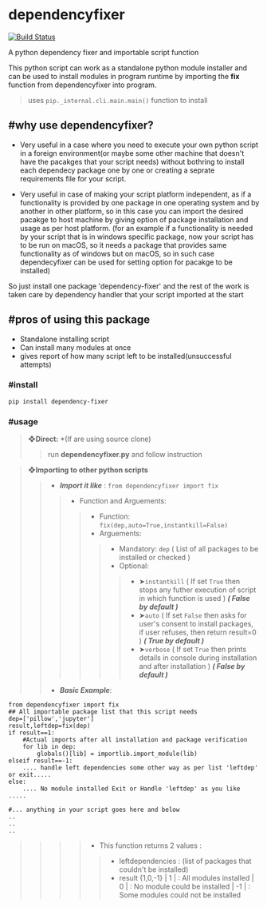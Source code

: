 # dependencyfixer
[![Build Status](https://travis-ci.com/avinashkarhana/dependency-fixer.svg?branch=master)](https://travis-ci.com/avinashkarhana/dependency-fixer)

A python dependency fixer and importable script function

This python script can work as a standalone python module installer and can be used to install modules in program runtime by importing the **fix** function from dependencyfixer into program.

>uses `pip._internal.cli.main.main()` function to install

## #why use dependencyfixer?
* Very useful in a case where you need to execute your own python script in a foreign environment(or maybe some other machine that doesn't have the pacakges that your script needs) without bothring to install each dependecy package one by one or creating a seprate requirements file for your script.

* Very useful in case of making your script platform independent, as if a functionality is provided by one package in one operating system and by another in other platform, so in this case you can import the desired pacakge to host machine by giving option of package installation and usage  as per host platform. (for an example if a functionality is needed by your script that is in windows specific package, now your script has to be run on macOS, so it needs a package that provides same functionality as of windows but on macOS, so in such case dependecyfixer can be used for setting option for pacakge to be installed)

So just install one package 'dependency-fixer' and the rest of the work is taken care by dependency handler that your script imported at the start

## #pros of using this package
* Standalone installing script
* Can install many modules at once
* gives report of how many script left to be installed(unsuccessful attempts)

### #install

`pip install dependency-fixer`

### #usage

> **❖Direct:** *(If are using source clone)
>> 	 run **dependencyfixer.py** and follow instruction

> **❖Importing to other python scripts**
>> * ***Import it like*** :
>> `from dependencyfixer import fix`
>>>* Function and Arguements:
>>> >* Function: `fix(dep,auto=True,instantkill=False)`
>>> >* Arguements: 
>>>> >* Mandatory: `dep` ( List of all packages to be installed or checked )
>>>> >* Optional: 
>>>>> >* ➤`instantkill` ( If set `True` then stops any futher execution of script in which function is used ) ***( False by default )***
>>>>> >* ➤`auto` ( If set `False` then asks for user's consent to install packages, if user refuses, then return result=0 )  ***( True by default )***
>>>>> >* ➤`verbose` ( If set `True` then prints details in console during installation and after installation ) ***( False by default )***
>>* ***Basic Example***:
```
from dependencyfixer import fix
## All importable package list that this script needs
dep=['pillow','jupyter']
result,leftdep=fix(dep)
if result==1:
    #Actual imports after all installation and package verification
    for lib in dep:
        globals()[lib] = importlib.import_module(lib)
elseif result==-1:
    .... handle left dependencies some other way as per list 'leftdep' or exit.....
else:
    .... No module installed Exit or Handle 'leftdep' as you like ..... 
 
#... anything in your script goes here and below
..
..
..
```
>>>>* This function returns 2 values :
>>>> > * leftdependencies : (list of packages that couldn't be installed)
>>>> > * result {1,0,-1} 
>>>>> | 1   | :   All modules installed
>>>>> | 0   | :   No module could be installed
>>>>> | -1 | :   Some modules could not be installed
